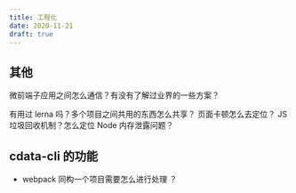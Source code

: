 ```yaml
---
title: 工程化
date: 2020-11-21
draft: true
---
```


## 其他

微前端子应用之间怎么通信？有没有了解过业界的一些方案？

有用过 lerna 吗？多个项目之间共用的东西怎么共享？
页面卡顿怎么去定位？
JS 垃圾回收机制？怎么定位 Node 内存泄露问题？

## cdata-cli 的功能

- webpack 同构一个项目需要怎么进行处理 ？
